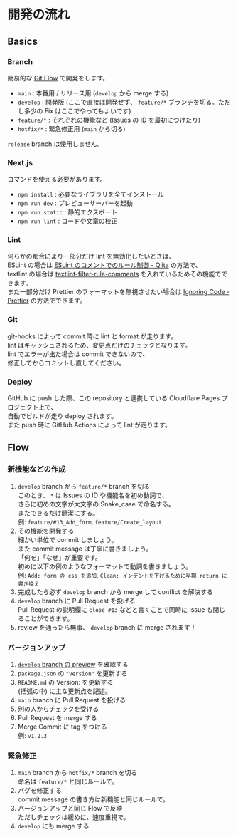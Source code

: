 # 開発の流れ

## Basics

### Branch

簡易的な [Git Flow](//dev.classmethod.jp/articles/introduce-git-flow/) で開発をします。

- `main` : 本番用 / リリース用 (`develop` から merge する)
- `develop` : 開発版 (ここで直接は開発せず、 `feature/*` ブランチを切る。ただし多少の Fix はここでやってもよいです)
- `feature/*` : それぞれの機能など (Issues の ID を最初につけたり)
- `hotfix/*` : 緊急修正用 (`main` から切る)

`release` branch は使用しません。

### Next.js

コマンドを使える必要があります。

- `npm install` : 必要なライブラリを全てインストール
- `npm run dev` : プレビューサーバーを起動
- `npm run static` : 静的エクスポート
- `npm run lint` : コードや文章の校正

### Lint

何らかの都合により一部分だけ lint を無効化したいときは、  
ESLint の場合は [ESLint のコメントでのルール制御 - Qiita](//qiita.com/nju33/items/2d0cfea4fffbfdbff87a) の方法で、  
textlint の場合は [textlint-filter-rule-comments](//github.com/textlint/textlint-filter-rule-comments) を入れているためその機能でできます。  
また一部分だけ Prettier のフォーマットを無視させたい場合は [Ignoring Code - Prettier](//prettier.io/docs/en/ignore.html) の方法でできます。

### Git

git-hooks によって commit 時に lint と format が走ります。  
lint はキャッシュされるため、変更点だけのチェックとなります。  
lint でエラーが出た場合は commit できないので、  
修正してからコミットし直してください。

### Deploy

GitHub に push した際、この repository と連携している Cloudflare Pages プロジェクト上で、  
自動でビルドが走り deploy されます。  
また push 時に GitHub Actions によって lint が走ります。

## Flow

### 新機能などの作成

1. `develop` branch から `feature/*` branch を切る  
   このとき、 `*` は Issues の ID や機能名を初め動詞で、  
   さらに初めの文字が大文字の Snake_case で命名する。  
   またできるだけ簡潔にする。  
   例: `feature/#13_Add_form`, `feature/Create_layout`
2. その機能を開発する  
   細かい単位で commit しましょう。  
   また commit message は丁寧に書きましょう。  
   「何を」「なぜ」が重要です。  
   初めに以下の例のようなフォーマットで動詞を書きましょう。  
   例: `Add: form の css を追加`, `Clean: インデントを下げるために早期 return に書き換え`
3. 完成したら必ず `develop` branch から merge して conflict を解決する
4. `develop` branch に Pull Request を投げる  
   Pull Request の説明欄に `close #13` などと書くことで同時に Issue も閉じることができます。
5. review を通ったら無事、 `develop` branch に merge されます！

### バージョンアップ

1. [`develop` branch の preview](//develop.uchikoshi-fes-2022.pages.dev/) を確認する
2. `package.json` の `"version"` を更新する
3. `README.md` の Version: を更新する  
   (括弧の中) に主な更新点を記述。
4. `main` branch に Pull Request を投げる
5. 別の人からチェックを受ける
6. Pull Request を merge する
7. Merge Commit に tag をつける  
   例: `v1.2.3`

### 緊急修正

1. `main` branch から `hotfix/*` branch を切る  
   命名は `feature/*` と同じルールで。
2. バグを修正する  
   commit message の書き方は新機能と同じルールで。
3. バージョンアップと同じ Flow で反映  
   ただしチェックは緩めに、速度重視で。
4. `develop` にも merge する
